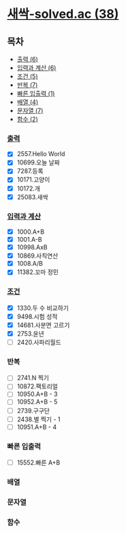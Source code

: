 # [새싹-solved.ac (38)](https://solved.ac/problems/sprout)

##  목차

- [출력 (6)](#출력)
- [입력과 계산 (6)](#입력과-계산)
- [조건 (5)](#조건)
- [반복 (7)](#반복)
- [빠른 입출력 (1)](#빠른-입출력)
- [배열 (4)](#배열)
- [문자열 (7)](#문자열)
- [함수 (2)](#함수)

### [출력](./output.java)

- [x] 2557.Hello World
- [x] 10699.오늘 날짜
- [x] 7287.등록
- [x] 10171.고양이
- [x] 10172.개
- [x] 25083.새싹

### [입력과 계산](./input.java)

- [x] 1000.A+B
- [x] 1001.A-B
- [x] 10998.AxB
- [x] 10869.사칙연산
- [x] 1008.A/B
- [x] 11382.꼬마 정민

### [조건](./if_statement.java)

- [x] 1330.두 수 비교하기
- [x] 9498.시험 성적
- [x] 14681.사분면 고르기
- [x] 2753.윤년
- [ ] 2420.사파리월드

### 반복

- [ ] 2741.N 찍기
- [ ] 10872.팩토리얼
- [ ] 10950.A+B - 3
- [ ] 10952.A+B - 5
- [ ] 2739.구구단
- [ ] 2438.별 찍기 - 1
- [ ] 10951.A+B - 4

### 빠른 입출력

- [ ] 15552.빠른 A+B

### 배열
### 문자열
### 함수
